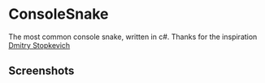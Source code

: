 # ConsoleSnake
The most common console snake, written in c#. Thanks for the inspiration [Dmitry Stopkevich](https://github.com/dmstop)

## Screenshots

